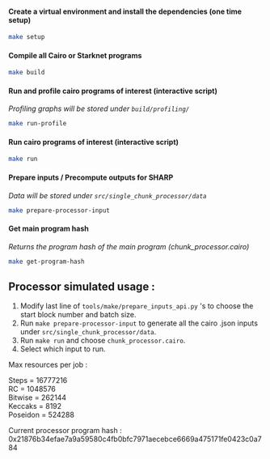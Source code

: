 #### Create a virtual environment and install the dependencies (one time setup)

```bash
make setup
```
#### Compile all Cairo or Starknet programs

```bash
make build
```

#### Run and profile cairo programs of interest (interactive script) 
_Profiling graphs will be stored under `build/profiling/`_
```bash
make run-profile
```
#### Run cairo programs of interest (interactive script) 

```bash
make run
```
#### Prepare inputs / Precompute outputs for SHARP 
_Data will be stored under `src/single_chunk_processor/data`_
```bash
make prepare-processor-input
```
#### Get main program hash
_Returns the program hash of the main program (chunk_processor.cairo)_
```bash
make get-program-hash
```



## Processor simulated usage : 
 1) Modify last line of `tools/make/prepare_inputs_api.py` 's to choose the start block number and batch size.  
 2) Run `make prepare-processor-input` to generate all the cairo .json inputs under `src/single_chunk_processor/data`.
 3) Run `make run` and choose `chunk_processor.cairo`. 
 4) Select which input to run. 


Max resources per job : 

Steps = 16777216  
RC = 1048576  
Bitwise = 262144  
Keccaks = 8192  
Poseidon = 524288  


Current processor program hash : 0x21876b34efae7a9a59580c4fb0bfc7971aecebce6669a475171fe0423c0a784